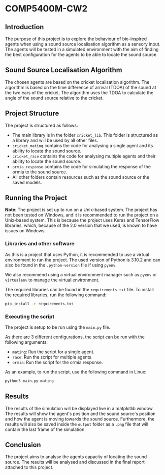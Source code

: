 # COMP5400M-CW2

## Introduction

The purpose of this project is to explore the behaviour of bio-inspired agents when using a sound source localisation algorithm as a sensory input. The agents will be tested in a simulated environment with the aim of finding the best configuration for the agents to be able to locate the sound source.

## Sound Source Localisation Algorithm

The chosen agents are based on the cricket localisation algorithm. The algorithm is based on the time difference of arrival (TDOA) of the sound at the two ears of the cricket. The algorithm uses the TDOA to calculate the angle of the sound source relative to the cricket.

## Project Structure

The project is structured as follows:

- The main library is in the folder `cricket_lib`. This folder is structured as a library and will be used by all other files.
- `cricket_mating` contains the code for analysing a single agent and its ability to locate the sound source.
- `cricket_race` contains the code for analysing multiple agents and their ability to locate the sound source.
- `ormia_response` contains the code for simulating the response of the ormia to the sound source.
- All other folders contain resources such as the sound source or the saved models.

## Running the Project

**Note**: The project is set up to run on a Unix-based system. The project has not been tested on Windows, and it is recommended to run the project on a Unix-based system. This is because the project uses Keras and TensorFlow libraries, which, because of the 2.0 version that we used, is known to have issues on Windows.

### Libraries and other software

As this is a project that uses Python, it is recommended to use a virtual environment to run the project. The used version of Python is 3.10.2 and can also be found in the `.python-version` file if using `pyenv`.

We also recommend using a virtual environment manager such as `pyenv` or `virtualenv` to manage the virtual environment.

The required libraries can be found in the `requirements.txt` file. To install the required libraries, run the following command:

```bash
pip install -r requirements.txt
```

### Executing the script

The project is setup to be run using the `main.py` file.

As there are 3 different configurations, the script can be run with the following arguments:

- `mating`: Run the script for a single agent.
- `race`: Run the script for multiple agents.
- `ormia`: Run the script for the ormia response.

As an example, to run the script, use the following command in Linux:

```bash
python3 main.py mating
```

## Results

The results of the simulation will be displayed live in a matplotlib window. The results will show the agent's position and the sound source's position and how the agent is moving towards the sound source.
Furthermore, the results will also be saved inside the `output` folder as a `.png` file that will contain the last frame of the simulation.

## Conclusion

The project aims to analyse the agents capacity of locating the sound source. The results will be analysed and discussed in the final report attached to this project.